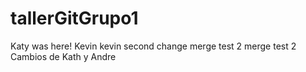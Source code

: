 # tallerGitGrupo1
Katy was here! 
Kevin
kevin second change 
merge test 2
merge test 2
Cambios de Kath y Andre
